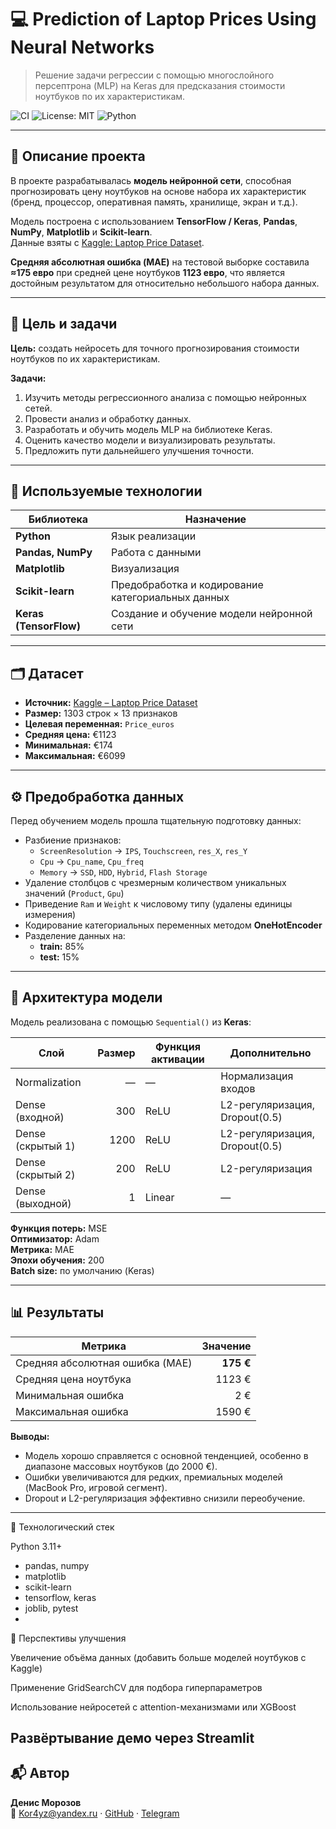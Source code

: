 # 💻 Prediction of Laptop Prices Using Neural Networks

> Решение задачи регрессии с помощью многослойного персептрона (MLP) на Keras для предсказания стоимости ноутбуков по их характеристикам.

![CI](https://github.com/Kor4yz/Prediction_notbook_values_characteristics/actions/workflows/ci.yml/badge.svg)
![License: MIT](https://img.shields.io/badge/License-MIT-green.svg)
![Python](https://img.shields.io/badge/python-3.11+-blue.svg)

---

## 📘 Описание проекта

В проекте разрабатывалась **модель нейронной сети**, способная прогнозировать цену ноутбуков на основе набора их характеристик (бренд, процессор, оперативная память, хранилище, экран и т.д.).

Модель построена с использованием **TensorFlow / Keras**, **Pandas**, **NumPy**, **Matplotlib** и **Scikit-learn**.  
Данные взяты с [Kaggle: Laptop Price Dataset](https://www.kaggle.com/datasets/muhammetvarl/laptop-price).

**Средняя абсолютная ошибка (MAE)** на тестовой выборке составила **≈175 евро** при средней цене ноутбуков **1123 евро**, что является достойным результатом для относительно небольшого набора данных.

---

## 🎯 Цель и задачи

**Цель:** создать нейросеть для точного прогнозирования стоимости ноутбуков по их характеристикам.

**Задачи:**
1. Изучить методы регрессионного анализа с помощью нейронных сетей.
2. Провести анализ и обработку данных.
3. Разработать и обучить модель MLP на библиотеке Keras.
4. Оценить качество модели и визуализировать результаты.
5. Предложить пути дальнейшего улучшения точности.

---

## 🧩 Используемые технологии

| Библиотека | Назначение |
|-------------|-------------|
| **Python** | Язык реализации |
| **Pandas, NumPy** | Работа с данными |
| **Matplotlib** | Визуализация |
| **Scikit-learn** | Предобработка и кодирование категориальных данных |
| **Keras (TensorFlow)** | Создание и обучение модели нейронной сети |

---

## 🗂️ Датасет

- **Источник:** [Kaggle – Laptop Price Dataset](https://www.kaggle.com/datasets/muhammetvarl/laptop-price)
- **Размер:** 1303 строк × 13 признаков  
- **Целевая переменная:** `Price_euros`
- **Средняя цена:** €1123  
- **Минимальная:** €174  
- **Максимальная:** €6099  

---

## ⚙️ Предобработка данных

Перед обучением модель прошла тщательную подготовку данных:

- Разбиение признаков:
  - `ScreenResolution` → `IPS`, `Touchscreen`, `res_X`, `res_Y`
  - `Cpu` → `Cpu_name`, `Cpu_freq`
  - `Memory` → `SSD`, `HDD`, `Hybrid`, `Flash Storage`
- Удаление столбцов с чрезмерным количеством уникальных значений (`Product`, `Gpu`)
- Приведение `Ram` и `Weight` к числовому типу (удалены единицы измерения)
- Кодирование категориальных переменных методом **OneHotEncoder**
- Разделение данных на:
  - **train:** 85%
  - **test:** 15%

---

## 🧠 Архитектура модели

Модель реализована с помощью `Sequential()` из **Keras**:

| Слой | Размер | Функция активации | Дополнительно |
|------|--------:|-------------------|----------------|
| Normalization | — | — | Нормализация входов |
| Dense (входной) | 300 | ReLU | L2-регуляризация, Dropout(0.5) |
| Dense (скрытый 1) | 1200 | ReLU | L2-регуляризация, Dropout(0.5) |
| Dense (скрытый 2) | 200 | ReLU | L2-регуляризация |
| Dense (выходной) | 1 | Linear | — |

**Функция потерь:** MSE  
**Оптимизатор:** Adam  
**Метрика:** MAE  
**Эпохи обучения:** 200  
**Batch size:** по умолчанию (Keras)

---

## 📊 Результаты

| Метрика | Значение |
|----------|----------:|
| Средняя абсолютная ошибка (MAE) | **175 €** |
| Средняя цена ноутбука | 1123 € |
| Минимальная ошибка | 2 € |
| Максимальная ошибка | 1590 € |

**Выводы:**
- Модель хорошо справляется с основной тенденцией, особенно в диапазоне массовых ноутбуков (до 2000 €).
- Ошибки увеличиваются для редких, премиальных моделей (MacBook Pro, игровой сегмент).
- Dropout и L2-регуляризация эффективно снизили переобучение.

---
🧪 Технологический стек

Python 3.11+
- pandas, numpy
- matplotlib
- scikit-learn
- tensorflow, keras
- joblib, pytest
- 
🔬 Перспективы улучшения

Увеличение объёма данных (добавить больше моделей ноутбуков с Kaggle)

Применение GridSearchCV для подбора гиперпараметров

Использование нейросетей с attention-механизмами или XGBoost

Развёртывание демо через Streamlit
---

## 📬 Автор
**Денис Морозов**  
📧 Kor4yz@yandex.ru · [GitHub](https://github.com/Kor4yz) · [Telegram](https://t.me/kor4yz)
